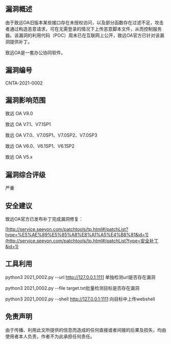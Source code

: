 ## 漏洞概述

由于致远OA旧版本某些接口存在未授权访问，以及部分函数存在过滤不足，攻击者通过构造恶意请求，可在无需登录的情况下上传恶意脚本文件，从而控制服务器。该漏洞的利用代码（POC）周末已在互联网上公开，致远OA官方已针对该漏洞提供补丁。

  致远OA是一套办公协同软件。

## 漏洞编号

CNTA-2021-0002

## 漏洞影响范围

致远 OA V8.0

致远 OA V7.1、V7.1SP1

致远 OA V7.0、V7.0SP1、V7.0SP2、V7.0SP3

致远 OA V6.0、V6.1SP1、V6.1SP2

致远 OA V5.x

## 漏洞综合评级

严重

## 安全建议

致远OA官方已发布补丁完成漏洞修复：

[http://service.seeyon.com/patchtools/tp.html#/patchList?type=%E5%AE%89%E5%85%A8%E8%A1%A5%E4%B8%81&id=1](http://service.seeyon.com/patchtools/tp.html#/patchList?type=安全补丁&id=1)

## 工具利用

python3 2021_0002.py --url http://127.0.0.1:1111 单独检测url是否存在漏洞

python3 2021_0002.py --file  target.txt批量检测目标是否存在漏洞

python3 2021_0002.py --shell  http://127.0.0.1:1111 向目标中上传webshell



## 免责声明

由于传播、利用此文所提供的信息而造成的任何直接或者间接的后果及损失，均由使用者本人负责，作者不为此承担任何责任。




